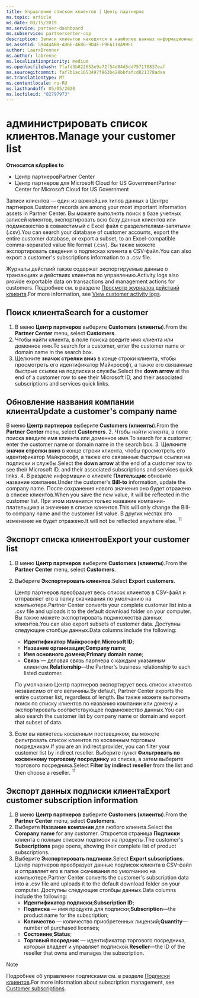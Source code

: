 ```yaml
---
title: Управление списком клиентов | Центр партнеров
ms.topic: article
ms.date: 03/15/2019
ms.service: partner-dashboard
ms.subservice: partnercenter-csp
description: Записи клиентов находятся в наиболее важных информационных ресурсах. Узнайте, как просматривать, искать, обновлять и экспортировать данные в списке клиентов.
ms.assetid: 58444AB8-AD6E-4686-9D4E-F9FA110A99FC
author: LauraBrenner
ms.author: labrenne
ms.localizationpriority: medium
ms.openlocfilehash: 7fafd3b822653e9a72f54d04d5dd757170837eaf
ms.sourcegitcommit: faf7b1ac1653497f963b428bbfafcd821378adaa
ms.translationtype: MT
ms.contentlocale: ru-RU
ms.lasthandoff: 05/05/2020
ms.locfileid: "82797973"
---
```

# <a name="manage-your-customer-list"></a><span data-ttu-id="88d9f-104">администрировать список клиентов.</span><span class="sxs-lookup"><span data-stu-id="88d9f-104">Manage your customer list</span></span>

<span data-ttu-id="88d9f-105">**Относится к**</span><span class="sxs-lookup"><span data-stu-id="88d9f-105">**Applies to**</span></span>

-  <span data-ttu-id="88d9f-106">Центр партнеров</span><span class="sxs-lookup"><span data-stu-id="88d9f-106">Partner Center</span></span>
-  <span data-ttu-id="88d9f-107">Центр партнеров для Microsoft Cloud for US Government</span><span class="sxs-lookup"><span data-stu-id="88d9f-107">Partner Center for Microsoft Cloud for US Government</span></span>


<span data-ttu-id="88d9f-108">Записи клиентов — один из важнейших типов данных в Центре партнеров.</span><span class="sxs-lookup"><span data-stu-id="88d9f-108">Customer records are among your most important information assets in Partner Center.</span></span> <span data-ttu-id="88d9f-109">Вы можете выполнять поиск в базе учетных записей клиентов, экспортировать всю базу данных клиентов или подмножество в совместимый с Excel файл с разделителями-запятыми (.csv).</span><span class="sxs-lookup"><span data-stu-id="88d9f-109">You can search your database of customer accounts, export the entire customer database, or export a subset, to an Excel-compatible comma-separated value file format (.csv).</span></span> <span data-ttu-id="88d9f-110">Вы также можете экспортировать сведения о подписках клиента в CSV-файл.</span><span class="sxs-lookup"><span data-stu-id="88d9f-110">You can also export a customer's subscriptions information to a .csv file.</span></span>

<span data-ttu-id="88d9f-111">Журналы действий также содержат экспортируемые данные о транзакциях и действиях клиентов по управлению.</span><span class="sxs-lookup"><span data-stu-id="88d9f-111">Activity logs also provide exportable data on transactions and management actions for customers.</span></span> <span data-ttu-id="88d9f-112">Подробнее см. в разделе [Просмотр журналов действий клиента](activity-logs.md).</span><span class="sxs-lookup"><span data-stu-id="88d9f-112">For more information, see [View customer activity logs](activity-logs.md).</span></span>


## <a name="search-for-a-customer"></a><span data-ttu-id="88d9f-113">Поиск клиента</span><span class="sxs-lookup"><span data-stu-id="88d9f-113">Search for a customer</span></span>

1.  <span data-ttu-id="88d9f-114">В меню **Центр партнеров** выберите **Customers (клиенты**).</span><span class="sxs-lookup"><span data-stu-id="88d9f-114">From the **Partner Center** menu, select **Customers**.</span></span>
2.  <span data-ttu-id="88d9f-115">Чтобы найти клиента, в поле поиска введите имя клиента или доменное имя.</span><span class="sxs-lookup"><span data-stu-id="88d9f-115">To search for a customer, enter the customer name or domain name in the search box.</span></span>
3.  <span data-ttu-id="88d9f-116">Щелкните **значок стрелки вниз** в конце строки клиента, чтобы просмотреть его идентификатор Майкрософт, а также его связанные быстрые ссылки на подписки и службы.</span><span class="sxs-lookup"><span data-stu-id="88d9f-116">Select the **down arrow** at the end of a customer row to see their Microsoft ID, and their associated subscriptions and services quick links.</span></span>

## <a name="update-a-customers-company-name"></a><span data-ttu-id="88d9f-117">Обновление названия компании клиента</span><span class="sxs-lookup"><span data-stu-id="88d9f-117">Update a customer's company name</span></span>

<span data-ttu-id="88d9f-118">В меню **Центр партнеров** выберите **Customers (клиенты**).</span><span class="sxs-lookup"><span data-stu-id="88d9f-118">From the **Partner Center** menu, select **Customers**.</span></span>
2.  <span data-ttu-id="88d9f-119">Чтобы найти клиента, в поле поиска введите имя клиента или доменное имя.</span><span class="sxs-lookup"><span data-stu-id="88d9f-119">To search for a customer, enter the customer name or domain name in the search box.</span></span>
3.  <span data-ttu-id="88d9f-120">Щелкните **значок стрелки вниз** в конце строки клиента, чтобы просмотреть его идентификатор Майкрософт, а также его связанные быстрые ссылки на подписки и службы.</span><span class="sxs-lookup"><span data-stu-id="88d9f-120">Select the **down arrow** at the end of a customer row to see their Microsoft ID, and their associated subscriptions and services quick links.</span></span>
4.  <span data-ttu-id="88d9f-121">В разделе информации о клиенте **Плательщик** обновите название компании.</span><span class="sxs-lookup"><span data-stu-id="88d9f-121">Under the customer's **Bill-to** information, update the company name.</span></span> <span data-ttu-id="88d9f-122">После сохранения нового значения оно будет отражено в списке клиентов.</span><span class="sxs-lookup"><span data-stu-id="88d9f-122">When you save the new value, it will be reflected in the customer list.</span></span> <span data-ttu-id="88d9f-123">При этом изменится только название компании-плательщика и значение в списке клиентов.</span><span class="sxs-lookup"><span data-stu-id="88d9f-123">This will only change the Bill-to company name and the customer list value.</span></span> <span data-ttu-id="88d9f-124">В других местах это изменение не будет отражено.</span><span class="sxs-lookup"><span data-stu-id="88d9f-124">It will not be reflected anywhere else.</span></span>
<span data-ttu-id="88d9f-125"><sup>1</sup></span><span class="sxs-lookup"><span data-stu-id="88d9f-125"><sup>1</sup></span></span>
## <a name="export-your-customer-list"></a><span data-ttu-id="88d9f-126">Экспорт списка клиентов</span><span class="sxs-lookup"><span data-stu-id="88d9f-126">Export your customer list</span></span>

1.  <span data-ttu-id="88d9f-127">В меню **Центр партнеров** выберите **Customers (клиенты**).</span><span class="sxs-lookup"><span data-stu-id="88d9f-127">From the **Partner Center** menu, select **Customers**.</span></span>
2.  <span data-ttu-id="88d9f-128">Выберите **Экспортировать клиентов**.</span><span class="sxs-lookup"><span data-stu-id="88d9f-128">Select **Export customers**.</span></span>

    <span data-ttu-id="88d9f-129">Центр партнеров преобразует весь список клиентов в CSV-файл и отправляет его в папку скачивания по умолчанию на компьютере.</span><span class="sxs-lookup"><span data-stu-id="88d9f-129">Partner Center converts your complete customer list into a .csv file and uploads it to the default download folder on your computer.</span></span> <span data-ttu-id="88d9f-130">Вы также можете экспортировать подмножества данных клиентов.</span><span class="sxs-lookup"><span data-stu-id="88d9f-130">You can also export subsets of customer data.</span></span> <span data-ttu-id="88d9f-131">Доступны следующие столбцы данных.</span><span class="sxs-lookup"><span data-stu-id="88d9f-131">Data columns include the following:</span></span>

    -   <span data-ttu-id="88d9f-132">**Идентификатор Майкрософт**;</span><span class="sxs-lookup"><span data-stu-id="88d9f-132">**Microsoft ID**;</span></span>
    -   <span data-ttu-id="88d9f-133">**Название организации**;</span><span class="sxs-lookup"><span data-stu-id="88d9f-133">**Company name**;</span></span>
    -   <span data-ttu-id="88d9f-134">**Имя основного домена**;</span><span class="sxs-lookup"><span data-stu-id="88d9f-134">**Primary domain name**;</span></span>
    -   <span data-ttu-id="88d9f-135">**Связь** — деловая связь партнера с каждым указанным клиентом.</span><span class="sxs-lookup"><span data-stu-id="88d9f-135">**Relationship**—the Partner's business relationship to each listed customer.</span></span>

    <span data-ttu-id="88d9f-136">По умолчанию Центр партнеров экспортирует весь список клиентов независимо от его величины.</span><span class="sxs-lookup"><span data-stu-id="88d9f-136">By default, Partner Center exports the entire customer list, regardless of length.</span></span> <span data-ttu-id="88d9f-137">Вы также можете выполнить поиск по списку клиентов по названию компании или домену и экспортировать соответствующее подмножество данных.</span><span class="sxs-lookup"><span data-stu-id="88d9f-137">You can also search the customer list by company name or domain and export that subset of data.</span></span>

3.  <span data-ttu-id="88d9f-138">Если вы являетесь косвенным поставщиком, вы можете фильтровать список клиентов по косвенным торговым посредникам.</span><span class="sxs-lookup"><span data-stu-id="88d9f-138">If you are an indirect provider, you can filter your customer list by indirect reseller.</span></span> <span data-ttu-id="88d9f-139">Выберите пункт **Фильтровать по косвенному торговому посреднику** из списка, а затем выберите торгового посредника.</span><span class="sxs-lookup"><span data-stu-id="88d9f-139">Select **Filter by indirect reseller** from the list and then choose a reseller.</span></span>
<span data-ttu-id="88d9f-140"><sup>1</sup></span><span class="sxs-lookup"><span data-stu-id="88d9f-140"><sup>1</sup></span></span>

## <a name="export-customer-subscription-information"></a><span data-ttu-id="88d9f-141">Экспорт данных подписки клиента</span><span class="sxs-lookup"><span data-stu-id="88d9f-141">Export customer subscription information</span></span>

1.  <span data-ttu-id="88d9f-142">В меню **Центр партнеров** выберите **Customers (клиенты**).</span><span class="sxs-lookup"><span data-stu-id="88d9f-142">From the **Partner Center** menu, select **Customers**.</span></span>
2.  <span data-ttu-id="88d9f-143">Выберите **Название компании** для любого клиента.</span><span class="sxs-lookup"><span data-stu-id="88d9f-143">Select the **Company name** for any customer.</span></span> <span data-ttu-id="88d9f-144">Откроется страница **Подписки** клиента с полным списком подписок на продукты.</span><span class="sxs-lookup"><span data-stu-id="88d9f-144">The customer's **Subscriptions** page opens, showing their complete list of product subscriptions.</span></span>
3.  <span data-ttu-id="88d9f-145">Выберите **Экспортировать подписки**.</span><span class="sxs-lookup"><span data-stu-id="88d9f-145">Select **Export subscriptions**.</span></span> <span data-ttu-id="88d9f-146">Центр партнеров преобразует данные подписок клиента в CSV-файл и отправляет его в папке скачивания по умолчанию на компьютере.</span><span class="sxs-lookup"><span data-stu-id="88d9f-146">Partner Center converts the customer's subscription data into a .csv file and uploads it to the default download folder on your computer.</span></span> <span data-ttu-id="88d9f-147">Доступны следующие столбцы данных.</span><span class="sxs-lookup"><span data-stu-id="88d9f-147">Data columns include the following:</span></span>
    -   <span data-ttu-id="88d9f-148">**Идентификатор подписки**;</span><span class="sxs-lookup"><span data-stu-id="88d9f-148">**Subscription ID**;</span></span>
    -   <span data-ttu-id="88d9f-149">**Подписка** — имя продукта для подписки;</span><span class="sxs-lookup"><span data-stu-id="88d9f-149">**Subscription**—the product name for the subscription;</span></span>
    -   <span data-ttu-id="88d9f-150">**Количество** — количество приобретенных лицензий;</span><span class="sxs-lookup"><span data-stu-id="88d9f-150">**Quantity**—number of purchased licenses;</span></span>
    -   <span data-ttu-id="88d9f-151">**Состояние**;</span><span class="sxs-lookup"><span data-stu-id="88d9f-151">**Status**;</span></span>
    -   <span data-ttu-id="88d9f-152">**Торговый посредник** — идентификатор торгового посредника, который владеет и управляет подпиской.</span><span class="sxs-lookup"><span data-stu-id="88d9f-152">**Reseller**—the ID of the reseller that owns and manages the subscription.</span></span>

> [!NOTE]  
> <span data-ttu-id="88d9f-153">Подробнее об управлении подписками см. в разделе [Подписки клиентов](customer-subscriptions.md).</span><span class="sxs-lookup"><span data-stu-id="88d9f-153">For more information about subscription management, see [Customer subscriptions](customer-subscriptions.md).</span></span>

     

 

 



